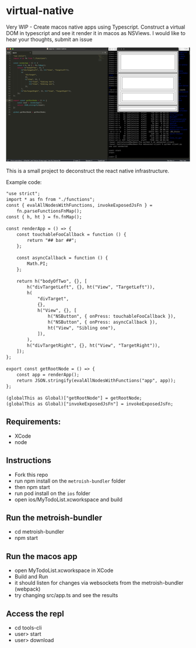 # virtual-native

Very WIP - Create macos native apps using Typescript. Construct a virtual DOM in typescript and see it render it in macos as NSViews. I would like to hear your thoughts, submit an issue

![screenshot](https://github.com/jedt/virtual-native/blob/main/screenshot.png?raw=true)

This is a small project to deconstruct the react native infrastructure.

Example code:

```
"use strict";
import * as fn from "./functions";
const { evalAllNodesWithFunctions, invokeExposedJsFn } =
    fn.parseFunctionsFnMap();
const { h, ht } = fn.fnMap();

const renderApp = () => {
    const touchableFooCallback = function () {
        return "## bar ##";
    };

    const asyncCallback = function () {
        Math.PI;
    };

    return h("bodyOfTwo", {}, [
        h("divTargetLeft", {}, ht("View", "TargetLeft")),
        h(
            "divTarget",
            {},
            h("View", {}, [
                h("NSButton", { onPress: touchableFooCallback }),
                h("NSButton", { onPress: asyncCallback }),
                ht("View", "Sibling one"),
            ]),
        ),
        h("divTargetRight", {}, ht("View", "TargetRight")),
    ]);
};

export const getRootNode = () => {
    const app = renderApp();
    return JSON.stringify(evalAllNodesWithFunctions("app", app));
};

(globalThis as Global)["getRootNode"] = getRootNode;
(globalThis as Global)["invokeExposedJsFn"] = invokeExposedJsFn;
```

## Requirements:

- XCode
- node

## Instructions

- Fork this repo
- run npm install on the `metroish-bundler` folder
- then npm start
- run pod install on the `ios` folder
- open ios/MyTodoList.xcworkspace and build

## Run the metroish-bundler

- cd metroish-bundler
- npm start

## Run the macos app

- open MyTodoList.xcworkspace in XCode
- Build and Run
- it should listen for changes via websockets from the metroish-bundler (webpack)
- try changing src/app.ts and see the results

## Access the repl

- cd tools-cli
- user> start
- user> download

